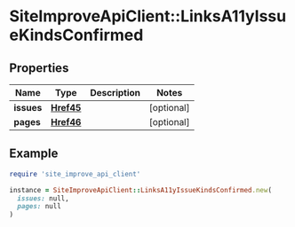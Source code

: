 # SiteImproveApiClient::LinksA11yIssueKindsConfirmed

## Properties

| Name | Type | Description | Notes |
| ---- | ---- | ----------- | ----- |
| **issues** | [**Href45**](Href45.md) |  | [optional] |
| **pages** | [**Href46**](Href46.md) |  | [optional] |

## Example

```ruby
require 'site_improve_api_client'

instance = SiteImproveApiClient::LinksA11yIssueKindsConfirmed.new(
  issues: null,
  pages: null
)
```

